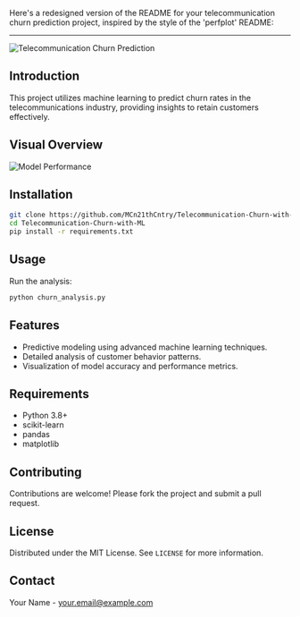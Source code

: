 Here's a redesigned version of the README for your telecommunication churn prediction project, inspired by the style of the 'perfplot' README:

---

![Telecommunication Churn Prediction](https://miro.medium.com/v2/resize:fit:1400/format:webp/0*8Iu_eymr6eR-YuQw) 


## Introduction
This project utilizes machine learning to predict churn rates in the telecommunications industry, providing insights to retain customers effectively.

## Visual Overview
![Model Performance](plot-url)  <!-- Replace 'plot-url' with the URL to an image of a model performance plot -->

## Installation
```bash
git clone https://github.com/MCn21thCntry/Telecommunication-Churn-with-ML
cd Telecommunication-Churn-with-ML
pip install -r requirements.txt
```

## Usage
Run the analysis:
```python
python churn_analysis.py
```

## Features
- Predictive modeling using advanced machine learning techniques.
- Detailed analysis of customer behavior patterns.
- Visualization of model accuracy and performance metrics.

## Requirements
- Python 3.8+
- scikit-learn
- pandas
- matplotlib

## Contributing
Contributions are welcome! Please fork the project and submit a pull request.

## License
Distributed under the MIT License. See `LICENSE` for more information.

## Contact
Your Name - your.email@example.com

